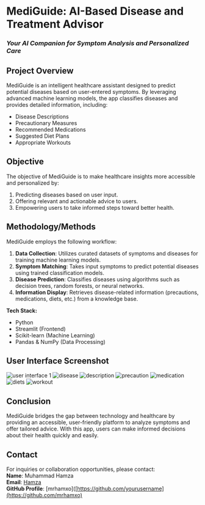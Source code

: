 # MediGuide: AI-Based Disease and Treatment Advisor  
### *Your AI Companion for Symptom Analysis and Personalized Care*

## **Project Overview**  
MediGuide is an intelligent healthcare assistant designed to predict potential diseases based on user-entered symptoms. By leveraging advanced machine learning models, the app classifies diseases and provides detailed information, including:  
- Disease Descriptions  
- Precautionary Measures  
- Recommended Medications  
- Suggested Diet Plans  
- Appropriate Workouts  

## **Objective**  
The objective of MediGuide is to make healthcare insights more accessible and personalized by:  
1. Predicting diseases based on user input.  
2. Offering relevant and actionable advice to users.  
3. Empowering users to take informed steps toward better health.  

## **Methodology/Methods**  
MediGuide employs the following workflow:  
1. **Data Collection**: Utilizes curated datasets of symptoms and diseases for training machine learning models.  
2. **Symptom Matching**: Takes input symptoms to predict potential diseases using trained classification models.  
3. **Disease Prediction**: Classifies diseases using algorithms such as decision trees, random forests, or neural networks.  
4. **Information Display**: Retrieves disease-related information (precautions, medications, diets, etc.) from a knowledge base.  

**Tech Stack:**  
- Python  
- Streamlit (Frontend)  
- Scikit-learn (Machine Learning)  
- Pandas & NumPy (Data Processing)  

## **User Interface Screenshot**  
![user interface 1](https://github.com/user-attachments/assets/df116d39-61f5-4211-b848-52b80f2a5ea2)
![disease](https://github.com/user-attachments/assets/73c62160-de5e-43dc-be3b-17e343d8488f)
![description](https://github.com/user-attachments/assets/f4b30965-f977-4ede-9f0d-5d373c3d3c62)
![precaution](https://github.com/user-attachments/assets/0d764ec9-56a5-4c26-a2e0-43443f03c91c)
![medication](https://github.com/user-attachments/assets/775104ce-53ea-4de5-aa1e-6b333e452448)
![diets](https://github.com/user-attachments/assets/9a13e425-e8a9-401b-9218-c91e1a0f3ff2)
![workout](https://github.com/user-attachments/assets/c6845453-213b-42c4-b594-16487f0b112c)

## **Conclusion**  
MediGuide bridges the gap between technology and healthcare by providing an accessible, user-friendly platform to analyze symptoms and offer tailored advice. With this app, users can make informed decisions about their health quickly and easily.  

## **Contact**  
For inquiries or collaboration opportunities, please contact:  
**Name**: Muhammad Hamza  
**Email**: [Hamza](mailto:mr.hamxa942@gmail.com)  
**GitHub Profile**: [mrhamxo]([https://github.com/yourusername](https://github.com/mrhamxo)
